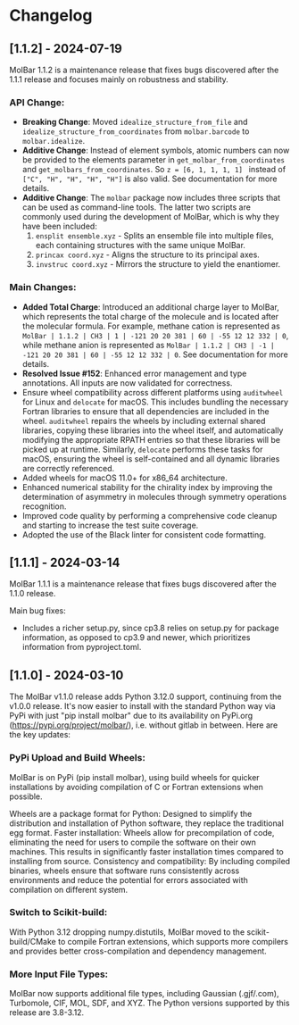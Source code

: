 # Changelog

## [1.1.2] - 2024-07-19

MolBar 1.1.2 is a maintenance release that fixes bugs discovered after the 1.1.1 release and focuses mainly on robustness and stability.

### API Change:
- **Breaking Change**: Moved `idealize_structure_from_file` and `idealize_structure_from_coordinates` from `molbar.barcode` to `molbar.idealize`.
- **Additive Change**: Instead of element symbols, atomic numbers can now be provided to the elements parameter in `get_molbar_from_coordinates` and `get_molbars_from_coordinates`. So ```z = [6, 1, 1, 1, 1] ``` instead of ```["C", "H", "H", "H", "H"]``` is also valid. See documentation for more details.
- **Additive Change**: The `molbar` package now includes three scripts that can be used as command-line tools. The latter two scripts are commonly used during the development of MolBar, which is why they have been included:
  1. `ensplit ensemble.xyz` - Splits an ensemble file into multiple files, each containing structures with the same unique MolBar.
  2. `princax coord.xyz` - Aligns the structure to its principal axes.
  3. `invstruc coord.xyz` - Mirrors the structure to yield the enantiomer.

### Main Changes:
- **Added Total Charge**: Introduced an additional charge layer to MolBar, which represents the total charge of the molecule and is located after the molecular formula. For example, methane cation is represented as `MolBar | 1.1.2 | CH3 | 1 | -121 20 20 381 | 60 | -55 12 12 332 | 0`, while methane anion is represented as `MolBar | 1.1.2 | CH3 | -1 | -121 20 20 381 | 60 | -55 12 12 332 | 0`. See documentation for more details.
- **Resolved Issue #152**: Enhanced error management and type annotations. All inputs are now validated for correctness.
- Ensure wheel compatibility across different platforms using `auditwheel` for Linux and `delocate` for macOS. This includes bundling the necessary Fortran libraries to ensure that all dependencies are included in the wheel. `auditwheel` repairs the wheels by including external shared libraries, copying these libraries into the wheel itself, and automatically modifying the appropriate RPATH entries so that these libraries will be picked up at runtime. Similarly, `delocate` performs these tasks for macOS, ensuring the wheel is self-contained and all dynamic libraries are correctly referenced.
- Added wheels for macOS 11.0+ for x86_64 architecture.
- Enhanced numerical stability for the chirality index by improving the determination of asymmetry in molecules through symmetry operations recognition.
- Improved code quality by performing a comprehensive code cleanup and starting to increase the test suite coverage.
- Adopted the use of the Black linter for consistent code formatting.


## [1.1.1] - 2024-03-14

MolBar 1.1.1 is a maintenance release that fixes bugs discovered after the 1.1.0 release.

Main bug fixes:

- Includes a richer setup.py, since cp3.8 relies on setup.py for package information, as opposed to cp3.9 and newer, which prioritizes information from pyproject.toml.

## [1.1.0] - 2024-03-10
The MolBar v1.1.0 release adds Python 3.12.0 support, continuing from the v1.0.0 release. It's now easier to install with the standard Python way via PyPi with just "pip install molbar" due to its availability on PyPi.org (https://pypi.org/project/molbar/), i.e. without gitlab in between.
Here are the key updates:

### PyPi Upload and Build Wheels:

MolBar is on PyPi (pip install molbar), using build wheels for quicker installations by avoiding compilation of C or Fortran extensions when possible.

Wheels are a package format for Python: Designed to simplify the distribution and installation of Python software, they replace the traditional egg format.
Faster installation: Wheels allow for precompilation of code, eliminating the need for users to compile the software on their own machines. This results in significantly faster installation times compared to installing from source.
Consistency and compatibility: By including compiled binaries, wheels ensure that software runs consistently across environments and reduce the potential for errors associated with compilation on different system.

### Switch to Scikit-build:

With Python 3.12 dropping numpy.distutils, MolBar moved to the scikit-build/CMake to compile Fortran extensions, which supports more compilers and provides better cross-compilation and dependency management.

### More Input File Types:

MolBar now supports additional file types, including Gaussian (.gjf/.com), Turbomole, CIF, MOL, SDF, and XYZ.
The Python versions supported by this release are 3.8-3.12.